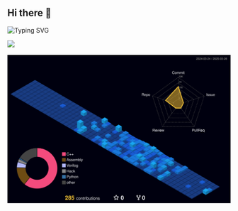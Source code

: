 ## Hi there 👋
![Typing SVG](https://readme-typing-svg.demolab.com/?lines=Hi+there+👋;Welcome+to+my+GitHub😊)

![](http://github-profile-summary-cards.vercel.app/api/cards/profile-details?username=jlu005807&theme=tokyonight) 

![Personal 3D Metrics](./profile-3d-contrib/profile-night-view.svg)



